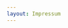 ```yaml
---
layout: Impressum
---
```


<script type="text/javascript">
    ajaxload('/Impressum/Kontakt/');
    unternavigation('Kontakt');
</script>
